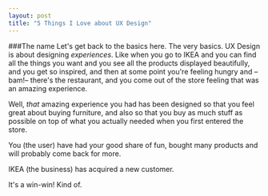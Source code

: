```yaml
---
layout: post
title: "5 Things I Love about UX Design"
---
```


###The name
Let's get back to the basics here. The very basics. UX Design is about designing *experiences*. Like when you go to IKEA and you can find all the things you want and you see all the products displayed beautifully, and you get so inspired, and then at some point you're feeling hungry and –bam!– there's the restaurant, and you come out of the store feeling that was an amazing experience. 

Well, *that* amazing experience you had has been designed so that you feel great about buying furniture, and also so that you buy as much stuff as possible on top of what you actually needed when you first entered the store.

You (the user) have had your good share of fun, bought many products and will probably come back for more.

IKEA (the business) has acquired a new customer. 

It's a win-win! Kind of. 

###



